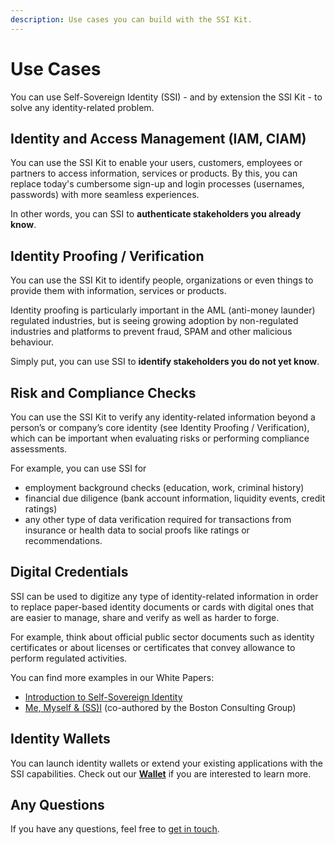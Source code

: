 ```yaml
---
description: Use cases you can build with the SSI Kit.
---
```


# Use Cases

You can use Self-Sovereign Identity (SSI) - and by extension the SSI Kit - to solve any identity-related problem.

## Identity and Access Management (IAM, CIAM)

You can use the SSI Kit to enable your users, customers, employees or partners to access information, services or products. By this, you can replace today's cumbersome sign-up and login   processes (usernames, passwords) with more seamless experiences. &#x20;

In other words, you can SSI to **authenticate stakeholders you already know**.

## Identity Proofing / Verification

You can use the SSI Kit to identify people, organizations or even things to provide them with information, services or products.

Identity proofing is particularly important in the AML (anti-money launder) regulated industries, but is seeing growing adoption by non-regulated industries and platforms to prevent fraud, SPAM and other malicious behaviour.

Simply put, you can use SSI to **identify stakeholders you do not yet know**.

## Risk and Compliance Checks

You can use the SSI Kit to verify any identity-related information beyond a person’s or company’s core identity (see Identity Proofing / Verification), which can be important when evaluating risks or performing compliance assessments.

For example, you can use SSI for

* employment background checks (education, work, criminal history)
* financial due diligence (bank account information, liquidity events, credit ratings)
* any other type of data verification required for transactions from insurance or health data to social proofs like ratings or recommendations.

## Digital Credentials

SSI can be used to digitize any type of identity-related information in order to replace paper-based identity documents or cards with digital ones that are easier to manage, share and verify as well as harder to forge.

For example, think about official public sector documents such as identity certificates or about licenses or certificates that convey allowance to perform regulated activities.

You can find more examples in our White Papers:

* [Introduction to Self-Sovereign Identity](https://walt.id/decentralized-identity-explained/self-sovereign-identity-ssi)
* [Me, Myself & (SS)I](https://walt.id/white-papers) (co-authored by the Boston Consulting Group)

## **Identity Wallets**

You can launch identity wallets or extend your existing applications with the SSI capabilities. Check out our [**Wallet**](http://localhost:5000/o/ZPIzdSlXqm9n9ywE2dcK/s/rhL2aTXU1w6MO3blK9B1/) if you are interested to learn more.

## Any Questions

If you have any questions, feel free to [get in touch](mailto:office@walt.id).
